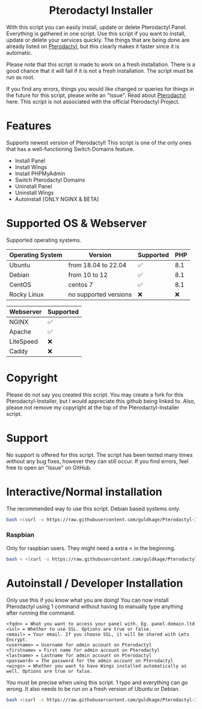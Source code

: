 <h1 align="center"><strong>Pterodactyl Installer</strong></h1>

With this script you can easily install, update or delete Pterodactyl Panel. Everything is gathered in one script.
Use this script if you want to install, update or delete your services quickly. The things that are being done are already listed on [Pterodactyl](https://pterodactyl.io/), but this clearly makes it faster since it is automatic.

Please note that this script is made to work on a fresh installation. There is a good chance that it will fail if it is not a fresh installation.
The script must be run as root.

If you find any errors, things you would like changed or queries for things in the future for this script, please write an "Issue".
Read about [Pterodactyl](https://pterodactyl.io/) here. This script is not associated with the official Pterodactyl Project.

# Features
Supports newest version of Pterodactyl! This script is one of the only ones that has a well-functioning Switch Domains feature.

- Install Panel
- Install Wings
- Install PHPMyAdmin
- Switch Pterodactyl Domains
- Uninstall Panel
- Uninstall Wings
- Autoinstall [ONLY NGINX & BETA]

# Supported OS & Webserver
Supported operating systems.

| Operating System | Version               | Supported                          |   PHP |
| ---------------- | ----------------------| ---------------------------------- | ----- |
| Ubuntu           | from 18.04 to 22.04   | :white_check_mark:                 | 8.1   |
| Debian           | from 10 to 12         | :white_check_mark:                 | 8.1   |
| CentOS           |       centos 7        | :white_check_mark:                 | 8.1   |
| Rocky Linux      | no supported versions | :x:                                | :x:   |

| Webserver        | Supported           |
| ---------------- | --------------------| 
| NGINX            | :white_check_mark:  |
| Apache           | :white_check_mark:  |
| LiteSpeed        | :x:                 |
| Caddy            | :x:                 |

# Copyright
Please do not say you created this script. You may create a fork for this Pterodactyl-Installer, but I would appreciate this github being linked to.
Also, please not remove my copyright at the top of the Pterodactyl-Installer script.

# Support
No support is offered for this script.
The script has been tested many times without any bug fixes, however they can still occur.
If you find errors, feel free to open an "Issue" on GitHub.

# Interactive/Normal installation
The recommended way to use this script.
Debian based systems only.
```bash
bash <(curl -s https://raw.githubusercontent.com/guldkage/Pterodactyl-Installer/main/installer.sh)
```

### Raspbian
Only for raspbian users. They might need a extra < in the beginning.
```bash
bash < <(curl -s https://raw.githubusercontent.com/guldkage/Pterodactyl-Installer/main/installer.sh)
```

# Autoinstall / Developer Installation
Only use this if you know what you are doing!
You can now install Pterodactyl using 1 command without having to manually type anything after running the command.

```
<fqdn> = What you want to access your panel with. Eg. panel.domain.ltd
<ssl> = Whether to use SSL. Options are true or false.
<email> = Your email. If you choose SSL, it will be shared with Lets Encrypt.
<username> = Username for admin account on Pterodactyl
<firstname> = First name for admin account on Pterodactyl
<lastname> = Lastname for admin account on Pterodactyl
<password> = The password for the admin account on Pterodactyl
<wings> = Whether you want to have Wings installed automatically as well. Options are true or false.
```

You must be precise when using this script. 1 typo and everything can go wrong.
It also needs to be run on a fresh version of Ubuntu or Debian.

```bash
bash <(curl -s https://raw.githubusercontent.com/guldkage/Pterodactyl-Installer/main/autoinstall.sh)  <fqdn> <ssl> <email> <username> <firstname <lastname> <password> <wings>
```
